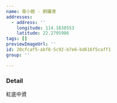 ```yaml
---
name: 南小館 - 銅鑼灣
addresses:
  - address: ''
    longitude: 114.1838553
    latitude: 22.2795986
tags: []
previewImageUrl: ''
id: 20cfcaf5-abf8-5c92-b7e6-bd616f5caff1
group: ''

---
```

### Detail
紅底中資
